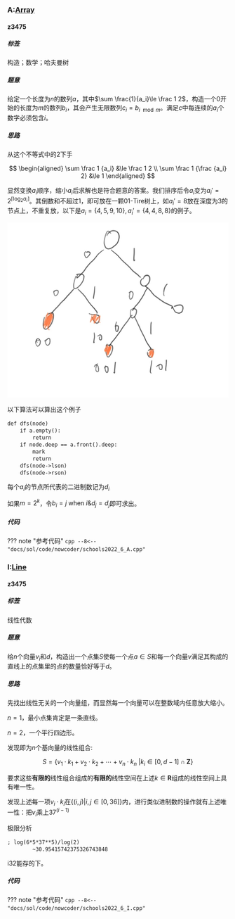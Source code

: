 ### A:[Array](https://ac.nowcoder.com/acm/contest/33191/A)

#### z3475

##### 标签

构造；数学；哈夫曼树

##### 题意

给定一个长度为$n$的数列$a$，其中$\sum \frac{1}{a_i}\le \frac 1 2$，构造一个0开始的长度为$m$的数列$b_i$，其会产生无限数列$c_i=b_{i\mod m}$。满足$c$中每连续的$a_i$个数字必须包含$i$。

##### 思路

从这个不等式中的2下手

$$
\begin{aligned}
\sum \frac 1 {a_i} &\le \frac 1 2 \\
\sum \frac 1 {\frac {a_i} 2} &\le 1
\end{aligned}
$$

显然变换$a_i$顺序，缩小$a_i$后求解也是符合题意的答案。我们排序后令$a_i$变为$a_i'=2^{\lceil \log_2 a_i \rceil}$。其倒数和不超过1，即可放在一颗01-Tire树上，如$a_i'=8$放在深度为3的节点上，不重复放，以下是$a_i=\{4,5,9,10\},a_i'=\{4,4,8,8\}$的例子。

![](images/s6-A.jpg)

以下算法可以算出这个例子
```
def dfs(node)
    if a.empty():
        return
    if node.deep == a.front().deep:
        mark
        return 
    dfs(node->lson)
    dfs(node->rson)
```

每个$a_i$的节点所代表的二进制数记为$d_i$

如果$m=2^k$，令$b_i=j\ \text{when}\ i\&d_j=d_j$即可求出。

##### 代码


??? note "参考代码"
    ```cpp
    --8<-- "docs/sol/code/nowcoder/schools2022_6_A.cpp"
    ```

### I:[Line](https://ac.nowcoder.com/acm/contest/33191/I)

#### z3475

##### 标签

线性代数

##### 题意

给$n$个向量$v_i$和$d$，构造出一个点集$S$使每一个点$a\in S$和每一个向量$v$满足其构成的直线上的点集里的点的数量恰好等于$d$。

##### 思路

先找出线性无关的一个向量组，而显然每一个向量可以在整数域内任意放大缩小。

$n=1$，最小点集肯定是一条直线。

$n=2$，一个平行四边形。

发现即为$n$个基向量的线性组合:

$$
S = \{v_1\cdot k_1+v_2\cdot k_2+\cdots+v_n\cdot k_n\ |k_i\in[0,d-1]\cap \mathbf{Z}\}
$$

要求这些**有限的**线性组合组成的**有限的**线性空间在上述$k\in \mathbf{R}$组成的线性空间上具有唯一性。

发现上述每一项$v_i\cdot k_i$在$\{(i,j)|i,j\in[0,36]\}$内，进行类似进制数的操作就有上述唯一性：把$v_i$乘上$37^{(i-1)}$

极限分析

```
; log(6*5*37**5)/log(2)
        ~30.95415742375326743848
```

i32能存的下。

##### 代码

??? note "参考代码"
    ```cpp
    --8<-- "docs/sol/code/nowcoder/schools2022_6_I.cpp"
    ```